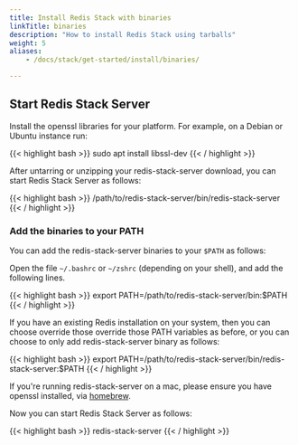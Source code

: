 ```yaml
---
title: Install Redis Stack with binaries
linkTitle: binaries
description: "How to install Redis Stack using tarballs"
weight: 5
aliases: 
    - /docs/stack/get-started/install/binaries/

---
```


## Start Redis Stack Server

Install the openssl libraries for your platform. For example, on a Debian or Ubuntu instance run:

{{< highlight bash >}}
sudo apt install libssl-dev
{{< / highlight >}}

After untarring or unzipping your redis-stack-server download, you can start Redis Stack Server as follows:

{{< highlight bash >}}
/path/to/redis-stack-server/bin/redis-stack-server
{{< / highlight >}}

### Add the binaries to your PATH

You can add the redis-stack-server binaries to your `$PATH` as follows:

Open the file `~/.bashrc` or `~/zshrc` (depending on your shell), and add the following lines.

{{< highlight bash >}}
export PATH=/path/to/redis-stack-server/bin:$PATH
{{< / highlight >}}

If you have an existing Redis installation on your system, then you can choose override those override those PATH variables as before, or you can choose to only add redis-stack-server binary as follows:

{{< highlight bash >}}
export PATH=/path/to/redis-stack-server/bin/redis-stack-server:$PATH
{{< / highlight >}}

If you're running redis-stack-server on a mac, please ensure you have openssl installed, via [homebrew](https://brew.sh/).

Now you can start Redis Stack Server as follows:

{{< highlight bash >}}
redis-stack-server
{{< / highlight >}}
